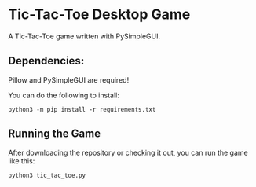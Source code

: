 # Tic-Tac-Toe Desktop Game

A Tic-Tac-Toe game written with PySimpleGUI.

## Dependencies:

Pillow and PySimpleGUI are required!

You can do the following to install:

```
python3 -m pip install -r requirements.txt
```


## Running the Game

After downloading the repository or checking it out, you can run the game like this:

```
python3 tic_tac_toe.py
```

